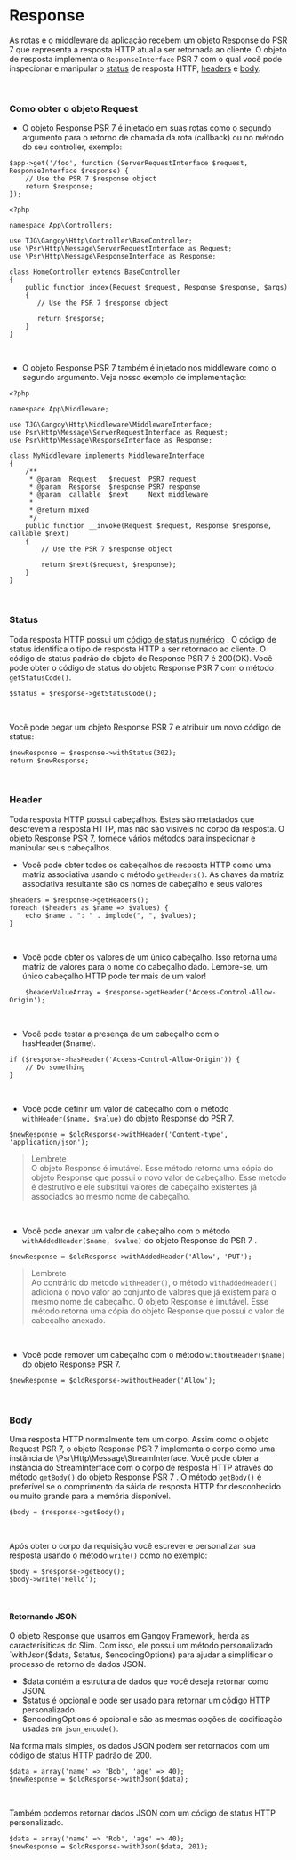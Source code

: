 # Response
As rotas e o middleware da aplicação recebem um objeto Response do PSR 7 que representa a resposta HTTP atual 
a ser retornada ao cliente. O objeto de resposta implementa o `ResponseInterface` PSR 7 com o qual você pode inspecionar 
e manipular o [status](#status) de resposta HTTP, [headers](#header) e [body](#status).

<br>

### Como obter o objeto Request
+ O objeto Response PSR 7 é injetado em suas rotas como o segundo argumento para o 
retorno de chamada da rota (callback) ou no método do seu controller, exemplo:

```
$app->get('/foo', function (ServerRequestInterface $request, ResponseInterface $response) {
    // Use the PSR 7 $response object
    return $response;
});
```

```
<?php

namespace App\Controllers;

use TJG\Gangoy\Http\Controller\BaseController;
use \Psr\Http\Message\ServerRequestInterface as Request;
use \Psr\Http\Message\ResponseInterface as Response;

class HomeController extends BaseController
{
    public function index(Request $request, Response $response, $args)
    {
       // Use the PSR 7 $response object
       
       return $response;
    }
}
```

<br>

+ O objeto Response PSR 7 também é injetado nos middleware como o segundo argumento. 
Veja nosso exemplo de implementação:

```
<?php

namespace App\Middleware;

use TJG\Gangoy\Http\Middleware\MiddlewareInterface;
use Psr\Http\Message\ServerRequestInterface as Request;
use Psr\Http\Message\ResponseInterface as Response;

class MyMiddleware implements MiddlewareInterface
{
    /**
     * @param  Request   $request  PSR7 request
     * @param  Response  $response PSR7 response
     * @param  callable  $next     Next middleware
     *
     * @return mixed
     */
    public function __invoke(Request $request, Response $response, callable $next)
    {
        // Use the PSR 7 $response object
        
        return $next($request, $response);
    }
}
``` 

<br>

<a name="status"></a>
### Status
Toda resposta HTTP possui um [código de status numérico](https://www.w3.org/Protocols/rfc2616/rfc2616-sec10.html) . 
O código de status identifica o tipo de resposta HTTP a ser retornado ao cliente. O código de status padrão do objeto 
de Response PSR 7 é 200(OK). Você pode obter o código de status do objeto Response PSR 7 com o método `getStatusCode()`.

    $status = $response->getStatusCode();

<br>

Você pode pegar um objeto Response PSR 7 e atribuir um novo código de status:

    $newResponse = $response->withStatus(302);
    return $newResponse;

<br>

<a name="header"></a>
### Header
Toda resposta HTTP possui cabeçalhos. Estes são metadados que descrevem a resposta HTTP, mas não são visíveis no corpo 
da resposta. O objeto Response PSR 7, fornece vários métodos para inspecionar e manipular seus cabeçalhos.

+ Você pode obter todos os cabeçalhos de resposta HTTP como uma matriz associativa usando o método `getHeaders()`. 
As chaves da matriz associativa resultante são os nomes de cabeçalho e seus valores

```
$headers = $response->getHeaders();
foreach ($headers as $name => $values) {
    echo $name . ": " . implode(", ", $values);
}
```

<br>

+ Você pode obter os valores de um único cabeçalho. Isso retorna uma matriz de valores para o nome do cabeçalho dado. 
Lembre-se, um único cabeçalho HTTP pode ter mais de um valor!

```
    $headerValueArray = $response->getHeader('Access-Control-Allow-Origin');
```

<br>

+ Você pode testar a presença de um cabeçalho com o hasHeader($name).

```
if ($response->hasHeader('Access-Control-Allow-Origin')) {
    // Do something
}
```

<br>

+ Você pode definir um valor de cabeçalho com o método `withHeader($name, $value)` do objeto Response do PSR 7.

```
$newResponse = $oldResponse->withHeader('Content-type', 'application/json');
```

> Lembrete <br>
  O objeto Response é imutável. Esse método retorna uma cópia do objeto Response que possui o novo valor de cabeçalho. 
  Esse método é destrutivo e ele substitui valores de cabeçalho existentes já associados ao mesmo nome de cabeçalho.

<br>

+ Você pode anexar um valor de cabeçalho com o método `withAddedHeader($name, $value)` do objeto Response do PSR 7 .

```
$newResponse = $oldResponse->withAddedHeader('Allow', 'PUT');
```

> Lembrete <br>
  Ao contrário do método `withHeader()`, o método  `withAddedHeader()` adiciona o novo valor ao conjunto de valores que 
  já existem para o mesmo nome de cabeçalho. O objeto Response é imutável. Esse método retorna uma cópia do objeto 
  Response que possui o valor de cabeçalho anexado.

<br>

+ Você pode remover um cabeçalho com o método `withoutHeader($name)` do objeto Response PSR 7.

```
$newResponse = $oldResponse->withoutHeader('Allow');
```

<br>

<a name="body"></a>
### Body
Uma resposta HTTP normalmente tem um corpo. Assim como o objeto Request PSR 7, o objeto Response PSR 7 implementa o 
corpo como uma instância de \Psr\Http\Message\StreamInterface. Você pode obter a instância do StreamInterface com o corpo 
de resposta HTTP através do método `getBody()` do objeto Response PSR 7 . O método `getBody()` é preferível se o comprimento 
da sáida de resposta HTTP for desconhecido ou muito grande para a memória disponível.

````
$body = $response->getBody();
````

<br>

Após obter o corpo da requisição você escrever e personalizar sua resposta usando o método `write()` como no exemplo:

````
$body = $response->getBody();
$body->write('Hello');
````

<br>

#### Retornando JSON
O objeto Response que usamos em Gangoy Framework, herda as caracterísiticas do Slim. Com isso, ele possui um método 
personalizado `withJson($data, $status, $encodingOptions) para ajudar a simplificar o processo de retorno de dados JSON.

- $data contém a estrutura de dados que você deseja retornar como JSON.
- $status é opcional e pode ser usado para retornar um código HTTP personalizado.
- $encodingOptions é opcional e são as mesmas opções de codificação usadas em `json_encode()`.

Na forma mais simples, os dados JSON podem ser retornados com um código de status HTTP padrão de 200.

````
$data = array('name' => 'Bob', 'age' => 40);
$newResponse = $oldResponse->withJson($data);
````

<br>

Também podemos retornar dados JSON com um código de status HTTP personalizado.

````
$data = array('name' => 'Rob', 'age' => 40);
$newResponse = $oldResponse->withJson($data, 201);
````

